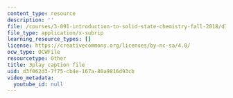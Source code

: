 ```yaml
---
content_type: resource
description: ''
file: /courses/3-091-introduction-to-solid-state-chemistry-fall-2018/d3f062d37f75cb4e167a80a9816d93cb_g9v8zj6VObw.srt
file_type: application/x-subrip
learning_resource_types: []
license: https://creativecommons.org/licenses/by-nc-sa/4.0/
ocw_type: OCWFile
resourcetype: Other
title: 3play caption file
uid: d3f062d3-7f75-cb4e-167a-80a9816d93cb
video_metadata:
  youtube_id: null
---
```

